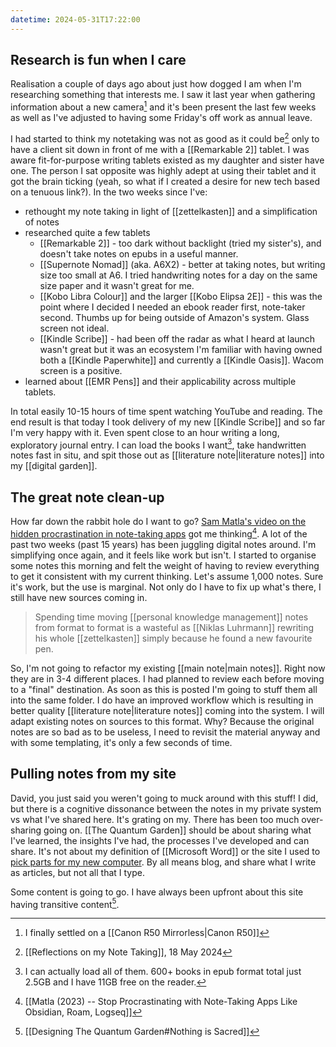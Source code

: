 ```yaml
---
datetime: 2024-05-31T17:22:00
---
```

## Research is fun when I care

Realisation a couple of days ago about just how dogged I am when I'm researching something that interests me. I saw it last year when gathering information about a new camera[^1] and it's been present the last few weeks as well as I've adjusted to having some Friday's off work as annual leave.

I had started to think my notetaking was not as good as it could be[^2] only to have a client sit down in front of me with a [[Remarkable 2]] tablet. I was aware fit-for-purpose writing tablets existed as my daughter and sister have one. The person I sat opposite was highly adept at using their tablet and it got the brain ticking (yeah, so what if I created a desire for new tech based on a tenuous link?). In the two weeks since I've:

- rethought my note taking in light of [[zettelkasten]] and a simplification of notes
- researched quite a few tablets
	- [[Remarkable 2]] - too dark without backlight (tried my sister's), and doesn't take notes on epubs in a useful manner.
	- [[Supernote Nomad]] (aka. A6X2) - better at taking notes, but writing size too small at A6. I tried handwriting notes for a day on the same size paper and it wasn't great for me.
	- [[Kobo Libra Colour]] and the larger [[Kobo Elipsa 2E]] - this was the point where I decided I needed an ebook reader first, note-taker second. Thumbs up for being outside of Amazon's system. Glass screen not ideal.
	- [[Kindle Scribe]] - had been off the radar as what I heard at launch wasn't great but it was an ecosystem I'm familiar with having owned both a [[Kindle Paperwhite]] and currently a [[Kindle Oasis]]. Wacom screen is a positive.
- learned about [[EMR Pens]] and their applicability across multiple tablets.

In total easily 10-15 hours of time spent watching YouTube and reading. The end result is that today I took delivery of my new [[Kindle Scribe]] and so far I'm very happy with it. Even spent close to an hour writing a long, exploratory journal entry. I can load the books I want[^3], take handwritten notes fast in situ, and spit those out as [[literature note|literature notes]] into my [[digital garden]].
## The great note clean-up

How far down the rabbit hole do I want to go? [Sam Matla's video on the hidden procrastination in note-taking apps](https://www.youtube.com/watch?v=baKCC2uTbRc) got me thinking[^4]. A lot of the past two weeks (past 15 years) has been juggling digital notes around. I'm simplifying once again, and it feels like work but isn't. I started to organise some notes this morning and felt the weight of having to review everything to get it consistent with my current thinking. Let's assume 1,000 notes. Sure it's work, but the use is marginal. Not only do I have to fix up what's there, I still have new sources coming in. 

> Spending time moving [[personal knowledge management]] notes from format to format is a wasteful as [[Niklas Luhrmann]] rewriting his whole [[zettelkasten]] simply because he found a new favourite pen.

So, I'm not going to refactor my existing [[main note|main notes]]. Right now they are in 3-4 different places. I had planned to review each before moving to a "final" destination. As soon as this is posted I'm going to stuff them all into the same folder. I do have an improved workflow which is resulting in better quality [[literature note|literature notes]] coming into the system. I will adapt existing notes on sources to this format. Why? Because the original notes are so bad as to be useless, I need to revisit the material anyway and with some templating, it's only a few seconds of time.
## Pulling notes from my site

David, you just said you weren't going to muck around with this stuff! I did, but there is a cognitive dissonance between the notes in my private system vs what I've shared here. It's grating on my. There has been too much over-sharing going on. [[The Quantum Garden]] should be about sharing what I've learned, the insights I've had, the processes I've developed and can share. It's not about my definition of [[Microsoft Word]] or the site I used to [pick parts for my new computer](https://pcpartpicker.com). By all means blog, and share what I write as articles, but not all that I type.

Some content is going to go. I have always been upfront about this site having transitive content[^5].


[^1]: I finally settled on a [[Canon R50 Mirrorless|Canon R50]]
[^2]: [[Reflections on my Note Taking]], 18 May 2024
[^3]: I can actually load all of them. 600+ books in epub format total just 2.5GB and I have 11GB free on the reader.
[^4]: [[Matla (2023) -- Stop Procrastinating with Note-Taking Apps Like Obsidian, Roam, Logseq]]
[^5]: [[Designing The Quantum Garden#Nothing is Sacred]]

